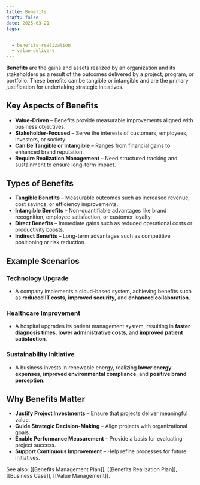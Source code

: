 ```yaml
---
title: Benefits
draft: false
date: 2025-03-21
tags:
  
  
  - benefits-realization
  - value-delivery
---
```


**Benefits** are the gains and assets realized by an organization and its stakeholders as a result of the outcomes delivered by a project, program, or portfolio. These benefits can be tangible or intangible and are the primary justification for undertaking strategic initiatives.

## Key Aspects of Benefits
- **Value-Driven** – Benefits provide measurable improvements aligned with business objectives.
- **Stakeholder-Focused** – Serve the interests of customers, employees, investors, or society.
- **Can Be Tangible or Intangible** – Ranges from financial gains to enhanced brand reputation.
- **Require Realization Management** – Need structured tracking and sustainment to ensure long-term impact.

## Types of Benefits
- **Tangible Benefits** – Measurable outcomes such as increased revenue, cost savings, or efficiency improvements.
- **Intangible Benefits** – Non-quantifiable advantages like brand recognition, employee satisfaction, or customer loyalty.
- **Direct Benefits** – Immediate gains such as reduced operational costs or productivity boosts.
- **Indirect Benefits** – Long-term advantages such as competitive positioning or risk reduction.

## Example Scenarios

### **Technology Upgrade**
- A company implements a cloud-based system, achieving benefits such as **reduced IT costs**, **improved security**, and **enhanced collaboration**.

### **Healthcare Improvement**
- A hospital upgrades its patient management system, resulting in **faster diagnosis times**, **lower administrative costs**, and **improved patient satisfaction**.

### **Sustainability Initiative**
- A business invests in renewable energy, realizing **lower energy expenses**, **improved environmental compliance**, and **positive brand perception**.

## Why Benefits Matter
- **Justify Project Investments** – Ensure that projects deliver meaningful value.
- **Guide Strategic Decision-Making** – Align projects with organizational goals.
- **Enable Performance Measurement** – Provide a basis for evaluating project success.
- **Support Continuous Improvement** – Help refine processes for future initiatives.

See also: [[Benefits Management Plan]], [[Benefits Realization Plan]], [[Business Case]], [[Value Management]].
